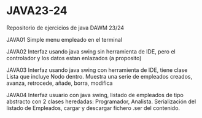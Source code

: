 # JAVA23-24
Repositorio de ejercicios de java DAWM 23/24

JAVA01
Simple menu empleado en el terminal

JAVA02
Interfaz usando java swing sin herramienta de IDE, pero el controlador y los datos estan enlazados (a proposito)

JAVA03
Interfaz usando java swing con herramienta de IDE, tiene clase Lista que incluye Nodo dentro.
Muestra una serie de empleados creados, avanza, retrocede, añade, borra, modifica

JAVA04
Interfaz usuario con java swing, listado de empleados de tipo abstracto con 2 clases heredadas: Programador, Analista.
Serialización del listado de Empleados, cargar y descargar fichero .ser del contenido.
